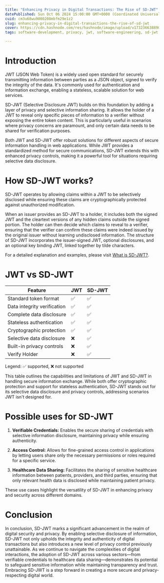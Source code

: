 ```yaml
---
title: "Enhancing Privacy in Digital Transactions: The Rise of SD-JWT"
datePublished: Sun Oct 06 2024 15:00:00 GMT+0000 (Coordinated Universal Time)
cuid: cm3u68wu9000208mbfm29e1z2
slug: enhancing-privacy-in-digital-transactions-the-rise-of-sd-jwt
cover: https://cdn.hashnode.com/res/hashnode/image/upload/v1732366388906/6244aa34-4e45-472c-9e2c-edfaa3681b52.avif
tags: software-development, privacy, jwt, software-engineering, sd-jwt

---
```


# **Introduction**

JWT (JSON Web Token) is a widely used open standard for securely transmitting information between parties as a JSON object, signed to verify the integrity of the data. It's commonly used for authentication and information exchange, enabling a stateless, scalable solution for web services.

SD-JWT (Selective Disclosure JWT) builds on this foundation by adding a layer of privacy and selective information sharing. It allows the holder of a JWT to reveal only specific pieces of information to a verifier without exposing the entire token content. This is particularly useful in scenarios where privacy concerns are paramount, and only certain data needs to be shared for verification purposes.

Both JWT and SD-JWT offer robust solutions for different aspects of secure information handling in web applications. While JWT provides a standardized method for secure communications, SD-JWT extends this with enhanced privacy controls, making it a powerful tool for situations requiring selective data disclosure.

# **How SD-JWT works?**

SD-JWT operates by allowing claims within a JWT to be selectively disclosed while ensuring these claims are cryptographically protected against unauthorized modification.

When an issuer provides an SD-JWT to a holder, it includes both the signed JWT and the cleartext versions of any hidden claims outside the signed portion. The holder can then decide which claims to reveal to a verifier, ensuring that the verifier can confirm these claims were indeed issued by the original issuer without learning undisclosed information. The structure of SD-JWT incorporates the issuer-signed JWT, optional disclosures, and an optional key binding JWT, linked together by tilde characters.

For a detailed explanation and examples, please visit [What is SD-JWT?](https://sdjwt.js.org/sdjwt?utm_source=vertex.beehiiv.com&utm_medium=referral&utm_campaign=enhancing-privacy-in-digital-transactions-the-rise-of-sd-jwt).

# **JWT vs SD-JWT**

| **Feature** | **JWT** | **SD-JWT** |
| --- | --- | --- |
| Standard token format | ✅ | ✅ |
| Data integrity verification | ✅ | ✅ |
| Complete data disclosure | ✅ | ✅ |
| Stateless authentication | ✅ | ✅ |
| Cryptographic protection | ✅ | ✅ |
| Selective data disclosure | ❌ | ✅ |
| Built-in privacy controls | ❌ | ✅ |
| Verify Holder | ❌ | ✅ |

Legend: ✅ supported, ❌ not supported

This table outlines the capabilities and limitations of JWT and SD-JWT in handling secure information exchange. While both offer cryptographic protection and support for stateless authentication, SD-JWT stands out for its selective data disclosure and privacy controls, addressing scenarios JWT isn't designed for.

# **Possible uses for SD-JWT**

1. **Verifiable Credentials:** Enables the secure sharing of credentials with selective information disclosure, maintaining privacy while ensuring authenticity.
    
2. **Access Control:** Allows for fine-grained access control in applications by letting users share only the necessary permissions or roles required for a specific service.
    
3. **Healthcare Data Sharing:** Facilitates the sharing of sensitive healthcare information between patients, providers, and third parties, ensuring that only relevant health data is disclosed while maintaining patient privacy.
    

These use cases highlight the versatility of SD-JWT in enhancing privacy and security across different domains.

# **Conclusion**

In conclusion, SD-JWT marks a significant advancement in the realm of digital security and privacy. By enabling selective disclosure of information, SD-JWT not only upholds the integrity and authenticity of digital transactions but also introduces a new level of privacy control previously unattainable. As we continue to navigate the complexities of digital interactions, the adoption of SD-JWT across various sectors—from verifiable credentials to healthcare data sharing—demonstrates its potential to safeguard sensitive information while maintaining transparency and trust. Embracing SD-JWT is a step forward in creating a more secure and privacy-respecting digital world.